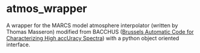 # atmos_wrapper

A wrapper for the MARCS model atmosphere interpolator (written by Thomas Masseron) modified from BACCHUS ([Brussels Automatic Code for Characterizing High accUracy Spectra](https://ui.adsabs.harvard.edu/abs/2016ascl.soft05004M/abstract)) with a python object oriented interface.
